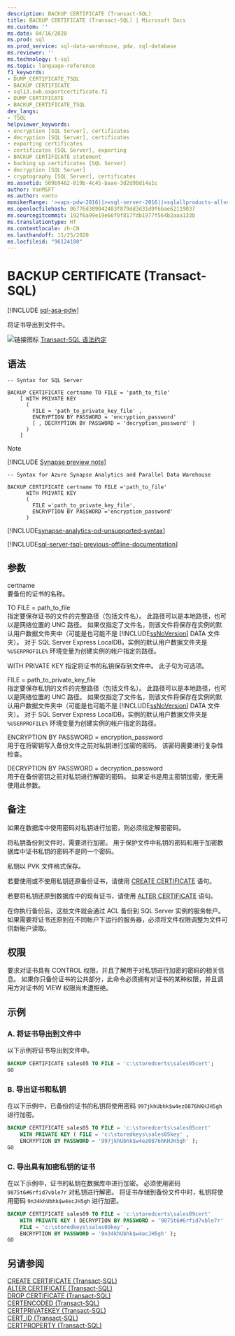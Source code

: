 ```yaml
---
description: BACKUP CERTIFICATE (Transact-SQL)
title: BACKUP CERTIFICATE (Transact-SQL) | Microsoft Docs
ms.custom: ''
ms.date: 04/16/2020
ms.prod: sql
ms.prod_service: sql-data-warehouse, pdw, sql-database
ms.reviewer: ''
ms.technology: t-sql
ms.topic: language-reference
f1_keywords:
- DUMP_CERTIFICATE_TSQL
- BACKUP CERTIFICATE
- sql13.swb.exportcertificate.f1
- DUMP CERTIFICATE
- BACKUP_CERTIFICATE_TSQL
dev_langs:
- TSQL
helpviewer_keywords:
- encryption [SQL Server], certificates
- decryption [SQL Server], certificates
- exporting certificates
- certificates [SQL Server], exporting
- BACKUP CERTIFICATE statement
- backing up certificates [SQL Server]
- decryption [SQL Server]
- cryptography [SQL Server], certificates
ms.assetid: 509b9462-819b-4c45-baae-3d2d90d14a1c
author: VanMSFT
ms.author: vanto
monikerRange: '>=aps-pdw-2016||>=sql-server-2016||=sqlallproducts-allversions||>=sql-server-linux-2017||=azure-sqldw-latest'
ms.openlocfilehash: 06776d309042483f879dd3d31d9f6bae62119037
ms.sourcegitcommit: 192f6a99e19e66f0f817fdb1977f564b2aaa133b
ms.translationtype: HT
ms.contentlocale: zh-CN
ms.lasthandoff: 11/25/2020
ms.locfileid: "96124180"
---
```

# <a name="backup-certificate-transact-sql"></a>BACKUP CERTIFICATE (Transact-SQL)
[!INCLUDE [sql-asa-pdw](../../includes/applies-to-version/sql-asa-pdw.md)]

  将证书导出到文件中。  
  
 ![链接图标](../../database-engine/configure-windows/media/topic-link.gif "“链接”图标") [Transact-SQL 语法约定](../../t-sql/language-elements/transact-sql-syntax-conventions-transact-sql.md)  
  
## <a name="syntax"></a>语法  
  
```syntaxsql
-- Syntax for SQL Server  
  
BACKUP CERTIFICATE certname TO FILE = 'path_to_file'  
    [ WITH PRIVATE KEY   
      (   
        FILE = 'path_to_private_key_file' ,  
        ENCRYPTION BY PASSWORD = 'encryption_password'   
        [ , DECRYPTION BY PASSWORD = 'decryption_password' ]   
      )   
    ]  
```  
  
> [!Note]
> [!INCLUDE [Synapse preview note](../../includes/synapse-preview-note.md)]
   
```syntaxsql
-- Syntax for Azure Synapse Analytics and Parallel Data Warehouse  
  
BACKUP CERTIFICATE certname TO FILE ='path_to_file'  
      WITH PRIVATE KEY   
      (   
        FILE ='path_to_private_key_file',  
        ENCRYPTION BY PASSWORD ='encryption_password'   
      )   
```  
[!INCLUDE[synapse-analytics-od-unsupported-syntax](../../includes/synapse-analytics-od-unsupported-syntax.md)]
  
[!INCLUDE[sql-server-tsql-previous-offline-documentation](../../includes/sql-server-tsql-previous-offline-documentation.md)]

## <a name="arguments"></a>参数
 certname  
 要备份的证书的名称。

 TO FILE = path_to_file  
 指定要保存证书的文件的完整路径（包括文件名）。 此路径可以是本地路径，也可以是网络位置的 UNC 路径。 如果仅指定了文件名，则该文件将保存在实例的默认用户数据文件夹中（可能是也可能不是 [!INCLUDE[ssNoVersion](../../includes/ssnoversion-md.md)] DATA 文件夹）。 对于 SQL Server Express LocalDB，实例的默认用户数据文件夹是 `%USERPROFILE%` 环境变量为创建实例的帐户指定的路径。  

 WITH PRIVATE KEY 指定将证书的私钥保存到文件中。 此子句为可选项。

 FILE = path_to_private_key_file  
 指定要保存私钥的文件的完整路径（包括文件名）。 此路径可以是本地路径，也可以是网络位置的 UNC 路径。 如果仅指定了文件名，则该文件将保存在实例的默认用户数据文件夹中（可能是也可能不是 [!INCLUDE[ssNoVersion](../../includes/ssnoversion-md.md)] DATA 文件夹）。 对于 SQL Server Express LocalDB，实例的默认用户数据文件夹是 `%USERPROFILE%` 环境变量为创建实例的帐户指定的路径。  

 ENCRYPTION BY PASSWORD = encryption_password  
 用于在将密钥写入备份文件之前对私钥进行加密的密码。 该密码需要进行复杂性检查。  
  
 DECRYPTION BY PASSWORD = decryption_password  
 用于在备份密钥之前对私钥进行解密的密码。 如果证书是用主密钥加密，便无需使用此参数。 
  
## <a name="remarks"></a>备注  
 如果在数据库中使用密码对私钥进行加密，则必须指定解密密码。  
  
 将私钥备份到文件时，需要进行加密。 用于保护文件中私钥的密码和用于加密数据库中证书私钥的密码不是同一个密码。  

 私钥以 PVK 文件格式保存。

 若要使用或不使用私钥还原备份证书，请使用 [CREATE CERTIFICATE](../../t-sql/statements/create-certificate-transact-sql.md) 语句。
 
 若要将私钥还原到数据库中的现有证书，请使用 [ALTER CERTIFICATE](../../t-sql/statements/alter-certificate-transact-sql.md) 语句。
 
 在你执行备份后，这些文件就会通过 ACL 备份到 SQL Server 实例的服务帐户。 如果需要将证书还原到在不同帐户下运行的服务器，必须将文件权限调整为文件可供新帐户读取。 
  
## <a name="permissions"></a>权限  
 要求对证书具有 CONTROL 权限，并且了解用于对私钥进行加密的密码的相关信息。 如果你只备份证书的公共部分，此命令必须拥有对证书的某种权限，并且调用方对证书的 VIEW 权限尚未遭拒绝。  
  
## <a name="examples"></a>示例  
  
### <a name="a-exporting-a-certificate-to-a-file"></a>A. 将证书导出到文件中  
 以下示例将证书导出到文件中。  
  
```sql
BACKUP CERTIFICATE sales05 TO FILE = 'c:\storedcerts\sales05cert';  
GO  
```  
  
### <a name="b-exporting-a-certificate-and-a-private-key"></a>B. 导出证书和私钥  
 在以下示例中，已备份的证书的私钥将使用密码 `997jkhUbhk$w4ez0876hKHJH5gh` 进行加密。  
  
```sql
BACKUP CERTIFICATE sales05 TO FILE = 'c:\storedcerts\sales05cert'  
    WITH PRIVATE KEY ( FILE = 'c:\storedkeys\sales05key' ,   
    ENCRYPTION BY PASSWORD = '997jkhUbhk$w4ez0876hKHJH5gh' );  
GO  
```  
  
### <a name="c-exporting-a-certificate-that-has-an-encrypted-private-key"></a>C. 导出具有加密私钥的证书  
 在以下示例中，证书的私钥在数据库中进行加密。 必须使用密码 `9875t6#6rfid7vble7r` 对私钥进行解密。 将证书存储到备份文件中时，私钥将使用密码 `9n34khUbhk$w4ecJH5gh` 进行加密。  
  
```sql
BACKUP CERTIFICATE sales09 TO FILE = 'c:\storedcerts\sales09cert'   
    WITH PRIVATE KEY ( DECRYPTION BY PASSWORD = '9875t6#6rfid7vble7r' ,  
    FILE = 'c:\storedkeys\sales09key' ,   
    ENCRYPTION BY PASSWORD = '9n34khUbhk$w4ecJH5gh' );  
GO  
```  
  
## <a name="see-also"></a>另请参阅  
 [CREATE CERTIFICATE (Transact-SQL)](../../t-sql/statements/create-certificate-transact-sql.md)   
 [ALTER CERTIFICATE (Transact-SQL)](../../t-sql/statements/alter-certificate-transact-sql.md)   
 [DROP CERTIFICATE (Transact-SQL)](../../t-sql/statements/drop-certificate-transact-sql.md)  
 [CERTENCODED (Transact-SQL)](../../t-sql/functions/certencoded-transact-sql.md)  
 [CERTPRIVATEKEY (Transact-SQL)](../../t-sql/functions/certprivatekey-transact-sql.md)  
 [CERT_ID (Transact-SQL)](../../t-sql/functions/cert-id-transact-sql.md)  
 [CERTPROPERTY (Transact-SQL)](../../t-sql/functions/certproperty-transact-sql.md)  
  
  

